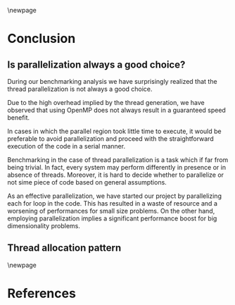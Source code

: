 \newpage
# Conclusion

## Is parallelization always a good choice?
During our benchmarking analysis we have surprisingly realized that the thread parallelization is not always a good choice.

Due to the high overhead implied by the thread generation, we have observed that using OpenMP does not always result in a guaranteed speed benefit.

In cases in which the parallel region took little time to execute, it would be preferable to avoid parallelization and proceed with the straightforward execution of the code in a serial manner. 

Benchmarking in the case of thread parallelization is a task which if far from being trivial. In fact, every system may perform differently in presence or in absence of threads. Moreover, it is hard to decide whether to parallelize or not sime piece of code based on general assumptions.

As an effective parallelization, we have started our project by parallelizing each for loop in the code. This has resulted in a waste of resource and a worsening of performances for small size problems. On the other hand, employing parallelization implies a significant performance boost for big dimensionality problems. 

## Thread allocation pattern

\newpage
# References
